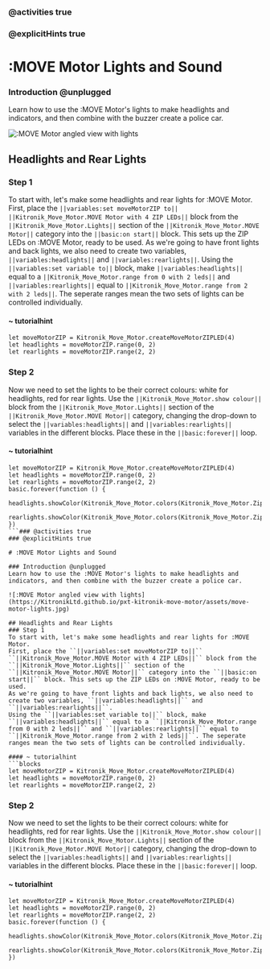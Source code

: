 ### @activities true
### @explicitHints true

# :MOVE Motor Lights and Sound

### Introduction @unplugged
Learn how to use the :MOVE Motor's lights to make headlights and indicators, and then combine with the buzzer create a police car.

![:MOVE Motor angled view with lights](https://KitronikLtd.github.io/pxt-kitronik-move-motor/assets/move-motor-lights.jpg)

## Headlights and Rear Lights
### Step 1
To start with, let's make some headlights and rear lights for :MOVE Motor.
First, place the ``||variables:set moveMotorZIP to||`` ``||Kitronik_Move_Motor.MOVE Motor with 4 ZIP LEDs||`` block from the ``||Kitronik_Move_Motor.Lights||`` section of the ``||Kitronik_Move_Motor.MOVE Motor||`` category into the ``||basic:on start||`` block. This sets up the ZIP LEDs on :MOVE Motor, ready to be used.
As we're going to have front lights and back lights, we also need to create two variables, ``||variables:headlights||`` and ``||variables:rearlights||``.
Using the ``||variables:set variable to||`` block, make ``||variables:headlights||`` equal to a ``||Kitronik_Move_Motor.range from 0 with 2 leds||`` and ``||variables:rearlights||`` equal to ``||Kitronik_Move_Motor.range from 2 with 2 leds||``. The seperate ranges mean the two sets of lights can be controlled individually.

#### ~ tutorialhint
```blocks
let moveMotorZIP = Kitronik_Move_Motor.createMoveMotorZIPLED(4)
let headlights = moveMotorZIP.range(0, 2)
let rearlights = moveMotorZIP.range(2, 2)
```

### Step 2
Now we need to set the lights to be their correct colours: white for headlights, red for rear lights.
Use the ``||Kitronik_Move_Motor.show colour||`` block from the ``||Kitronik_Move_Motor.Lights||`` section of the ``||Kitronik_Move_Motor.MOVE Motor||`` category, changing the drop-down to select the ``||variables:headlights||`` and ``||variables:rearlights||`` variables in the different blocks. Place these in the ``||basic:forever||`` loop.

#### ~ tutorialhint
```blocks
let moveMotorZIP = Kitronik_Move_Motor.createMoveMotorZIPLED(4)
let headlights = moveMotorZIP.range(0, 2)
let rearlights = moveMotorZIP.range(2, 2)
basic.forever(function () {
    headlights.showColor(Kitronik_Move_Motor.colors(Kitronik_Move_Motor.ZipLedColors.White))
    rearlights.showColor(Kitronik_Move_Motor.colors(Kitronik_Move_Motor.ZipLedColors.Red))
})
```### @activities true
### @explicitHints true

# :MOVE Motor Lights and Sound

### Introduction @unplugged
Learn how to use the :MOVE Motor's lights to make headlights and indicators, and then combine with the buzzer create a police car.

![:MOVE Motor angled view with lights](https://KitronikLtd.github.io/pxt-kitronik-move-motor/assets/move-motor-lights.jpg)

## Headlights and Rear Lights
### Step 1
To start with, let's make some headlights and rear lights for :MOVE Motor.
First, place the ``||variables:set moveMotorZIP to||`` ``||Kitronik_Move_Motor.MOVE Motor with 4 ZIP LEDs||`` block from the ``||Kitronik_Move_Motor.Lights||`` section of the ``||Kitronik_Move_Motor.MOVE Motor||`` category into the ``||basic:on start||`` block. This sets up the ZIP LEDs on :MOVE Motor, ready to be used.
As we're going to have front lights and back lights, we also need to create two variables, ``||variables:headlights||`` and ``||variables:rearlights||``.
Using the ``||variables:set variable to||`` block, make ``||variables:headlights||`` equal to a ``||Kitronik_Move_Motor.range from 0 with 2 leds||`` and ``||variables:rearlights||`` equal to ``||Kitronik_Move_Motor.range from 2 with 2 leds||``. The seperate ranges mean the two sets of lights can be controlled individually.

#### ~ tutorialhint
```blocks
let moveMotorZIP = Kitronik_Move_Motor.createMoveMotorZIPLED(4)
let headlights = moveMotorZIP.range(0, 2)
let rearlights = moveMotorZIP.range(2, 2)
```

### Step 2
Now we need to set the lights to be their correct colours: white for headlights, red for rear lights.
Use the ``||Kitronik_Move_Motor.show colour||`` block from the ``||Kitronik_Move_Motor.Lights||`` section of the ``||Kitronik_Move_Motor.MOVE Motor||`` category, changing the drop-down to select the ``||variables:headlights||`` and ``||variables:rearlights||`` variables in the different blocks. Place these in the ``||basic:forever||`` loop.

#### ~ tutorialhint
```blocks
let moveMotorZIP = Kitronik_Move_Motor.createMoveMotorZIPLED(4)
let headlights = moveMotorZIP.range(0, 2)
let rearlights = moveMotorZIP.range(2, 2)
basic.forever(function () {
    headlights.showColor(Kitronik_Move_Motor.colors(Kitronik_Move_Motor.ZipLedColors.White))
    rearlights.showColor(Kitronik_Move_Motor.colors(Kitronik_Move_Motor.ZipLedColors.Red))
})
```